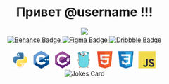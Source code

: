 <div id="header" align="center">
 <h1>Привет @username !!!</h1>
  <img src="https://media.giphy.com/media/v1.Y2lkPTc5MGI3NjExNW1jNHBydDhwNGp5ZXNrM3gwdzUyaXB2Zzd2YWRwNWl1d24xM2JqZCZlcD12MV9pbnRlcm5hbF9naWZfYnlfaWQmY3Q9Zw/10bxTLrpJNS0PC/giphy.gif" width="500"/>

  <div id="badges">
    <a href="https://www.behance.net/muratkarimov">
      <img src="https://img.shields.io/badge/Behance-053eff?style=for-the-badge&logo=behance&logoColor=white" alt="Behance Badge"/>
    </a>
    <a href="https://www.figma.com/@mik7">
      <img src="https://img.shields.io/badge/Figma-f24e1e?style=for-the-badge&logo=figma&logoColor=white" alt="Figma Badge"/>
    </a>
    <a href="https://dribbble.com/Mikarmk">
      <img src="https://img.shields.io/badge/Dribbble-ea4c89?style=for-the-badge&logo=dribbble&logoColor=white" alt="Dribbble Badge"/>
    </a>
  </div>
  <img src="https://komarev.com/ghpvc/?username=mikarmk&style=flat-square&color=blue" alt=""/>
<div>
  <img src="https://github.com/devicons/devicon/blob/master/icons/python/python-original.svg" title="Python" alt="Python" width="40" height="40"/>&nbsp;
  <img src="https://github.com/devicons/devicon/blob/master/icons/cplusplus/cplusplus-original.svg" title="C++" alt="C++" width="40" height="40"/>&nbsp;
  <img src="https://github.com/devicons/devicon/blob/master/icons/csharp/csharp-original.svg" title="C#" alt="C#" width="40" height="40"/>&nbsp;
  <img src="https://github.com/devicons/devicon/blob/master/icons/go/go-original.svg" title="Go" alt="Go" width="40" height="40"/>&nbsp;
  <img src="https://github.com/devicons/devicon/blob/master/icons/html5/html5-original.svg" title="HTML5" alt="HTML5" width="40" height="40"/>&nbsp;
  <img src="https://github.com/devicons/devicon/blob/master/icons/css3/css3-original.svg" title="CSS3" alt="CSS3" width="40" height="40"/>&nbsp;
  <img src="https://github.com/devicons/devicon/blob/master/icons/javascript/javascript-original.svg" title="JavaScript" alt="JavaScript" width="40" height="40"/>&nbsp;
</div>

<img src="https://readme-jokes.vercel.app/api" alt="Jokes Card" />

</div>
